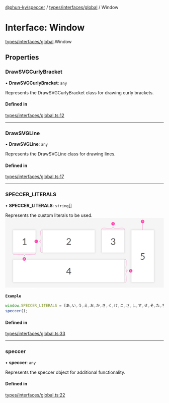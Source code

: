 [@phun-ky/speccer](../README.md) / [types/interfaces/global](../modules/types_interfaces_global.md) / Window

# Interface: Window

[types/interfaces/global](../modules/types_interfaces_global.md).Window

## Properties

### DrawSVGCurlyBracket

• **DrawSVGCurlyBracket**: `any`

Represents the DrawSVGCurlyBracket class for drawing curly brackets.

#### Defined in

[types/interfaces/global.ts:12](https://github.com/phun-ky/speccer/blob/main/src/types/interfaces/global.ts#L12)

___

### DrawSVGLine

• **DrawSVGLine**: `any`

Represents the DrawSVGLine class for drawing lines.

#### Defined in

[types/interfaces/global.ts:17](https://github.com/phun-ky/speccer/blob/main/src/types/interfaces/global.ts#L17)

___

### SPECCER\_LITERALS

• **SPECCER\_LITERALS**: `string`[]

Represents the custom literals to be used.
![Screenshot of speccer with custom literals](https://github.com/phun-ky/speccer/blob/main/public/literals.png?raw=true)

**`Example`**

```js
window.SPECCER_LITERALS = [あ,い,う,え,お,か,き,く,け,こ,さ,し,す,せ,そ,た,ち,つ,て,と,な,に,ぬ,ね,の,は,ひ,ふ,へ,ほ,ま,み,む,め,も,や,ゆ,よ,ら,り,る,れ,ろ,わ,を];
speccer();
```

#### Defined in

[types/interfaces/global.ts:33](https://github.com/phun-ky/speccer/blob/main/src/types/interfaces/global.ts#L33)

___

### speccer

• **speccer**: `any`

Represents the speccer object for additional functionality.

#### Defined in

[types/interfaces/global.ts:22](https://github.com/phun-ky/speccer/blob/main/src/types/interfaces/global.ts#L22)
